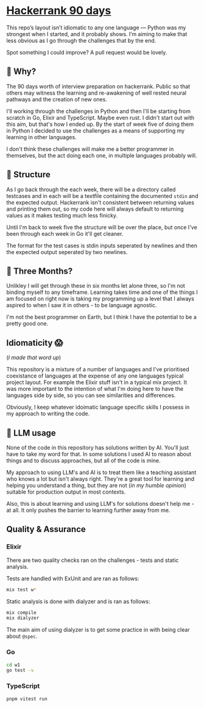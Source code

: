 # [Hackerrank 90 days](https://www.hackerrank.com/interview/preparation-kits/three-month-preparation-kit/three-month-week-three/challenges)


This repo’s layout isn’t idiomatic to any one language — Python was my strongest when I started, and it probably shows. I’m aiming to make that less obvious as I go through the challenges that by the end.

Spot something I could improve? A pull request would be lovely.


## 🙋 Why?

The 90 days worth of interview preparation on hackerrank. Public so that others may witness the learning and re-awakening of well rested neural pathways and the creation of new ones.

I'll working through the challenges in Python and then I'll be starting from scratch in Go, Elixir and TypeScript. Maybe even rust. I didn't start out with this aim, but that's how I ended up.  By the start of week five of doing them in Python I decided to use the challenges as a means of supporting my learning in other languages.

I don't think these challenges will make me a better programmer in themselves, but the act doing each one, in multiple languages probably will. 


## 🧱 Structure

As I go back through the each week, there will be a directory called testcases and in each will be a textfile containing the documented `stdin` and the expected output. Hackerrank isn't consistent between returning values and printing them out, so my code here will always default to returning values as it makes testing much less finicky.

Until I'm back to week five the structure will be over the place, but once I've been through each week in Go it'll get cleaner.

The format for the test cases is stdin inputs seperated by newlines and then the expected output seperated by two newlines.

## 📅 Three Months?

Unlikley I will get through these in six months let alone three, so I'm not binding myself to any timeframe. Learning takes time and one of the things I am focused on right now is taking my programming up a level that I always aspired to when I saw it in others - to be language agnostic.

I'm not the best programmer on Earth, but I think I have the potential to be a pretty good one. 

## Idiomaticity 😱

(_I made that word up_)

This repository is a mixture of a number of languages and I've prioritised coexistance of languages at the expense of any one languages typical project layout. For example the Elixir stuff isn't in a typical mix project. It was more important to the intention of what I'm doing here to have the languages side by side, so you can see similarities and differences.

Obviously, I keep whatever idoimatic language specific skills I possess in my approach to writing the code.

## 🤖 LLM usage

None of the code in this repository has solutions written by AI. You'll just have to take my word for that. In some solutions I used AI to reason about things and to discuss approaches, but all of the code is mine.

My approach to using LLM's and AI is to treat them like a teaching assistant who knows a lot but isn't always right. They're a great tool for learning and helping you understand a thing, but they are not (_in my humble opinion_) suitable for production output in most contexts.

Also, this is about learning and using LLM's for solutions doesn't help me - at all. It only pushes the barrier to learning further away from me.


## Quality & Assurance

### Elixir

There are two quality checks ran on the challenges -  tests and static analysis.

Tests are handled with ExUnit and are ran as follows:

```bash
mix test w*
```

Static analysis is done with dialyzer and is ran as follows:

```bash
mix compile
mix dialyzer
```

The main aim of using dialyzer is to get some practice in with being clear about `@spec`.

### Go

```bash
cd w1
go test -v
```

### TypeScript

```bash
pnpm vitest run
```